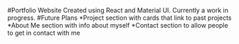 #Portfolio Website
Created using React and Material UI. Currently a work in progress.
#Future Plans
*Project section with cards that link to past projects
*About Me section with info about myself
*Contact section to allow people to get in contact with me

